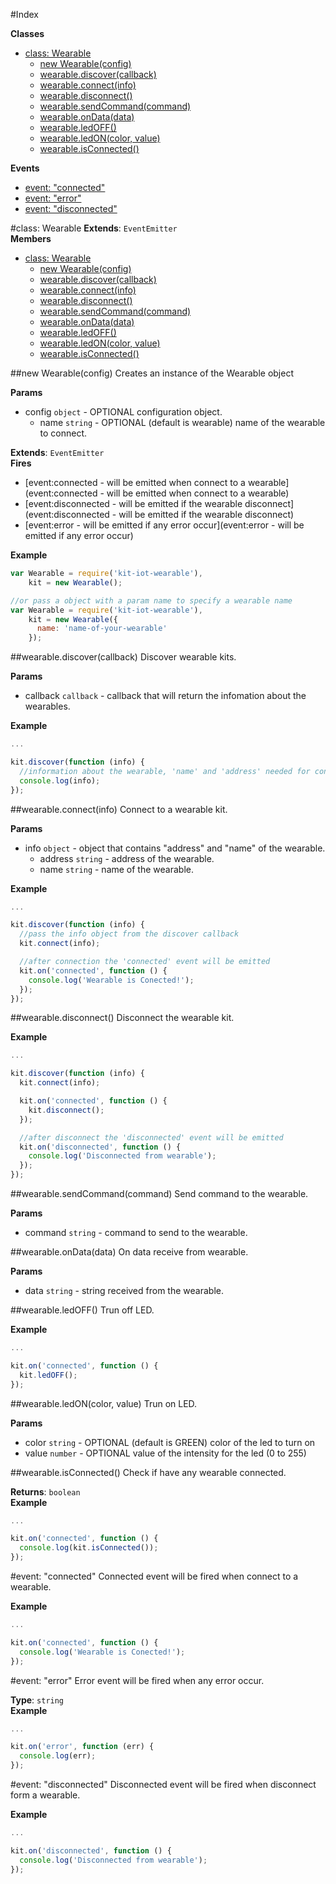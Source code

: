 #Index

**Classes**

* [class: Wearable](#Wearable)
  * [new Wearable(config)](#new_Wearable)
  * [wearable.discover(callback)](#Wearable#discover)
  * [wearable.connect(info)](#Wearable#connect)
  * [wearable.disconnect()](#Wearable#disconnect)
  * [wearable.sendCommand(command)](#Wearable#sendCommand)
  * [wearable.onData(data)](#Wearable#onData)
  * [wearable.ledOFF()](#Wearable#ledOFF)
  * [wearable.ledON(color, value)](#Wearable#ledON)
  * [wearable.isConnected()](#Wearable#isConnected)

**Events**

* [event: "connected"](#event_connected)
* [event: "error"](#event_error)
* [event: "disconnected"](#event_disconnected)
 
<a name="Wearable"></a>
#class: Wearable
**Extends**: `EventEmitter`  
**Members**

* [class: Wearable](#Wearable)
  * [new Wearable(config)](#new_Wearable)
  * [wearable.discover(callback)](#Wearable#discover)
  * [wearable.connect(info)](#Wearable#connect)
  * [wearable.disconnect()](#Wearable#disconnect)
  * [wearable.sendCommand(command)](#Wearable#sendCommand)
  * [wearable.onData(data)](#Wearable#onData)
  * [wearable.ledOFF()](#Wearable#ledOFF)
  * [wearable.ledON(color, value)](#Wearable#ledON)
  * [wearable.isConnected()](#Wearable#isConnected)

<a name="new_Wearable"></a>
##new Wearable(config)
Creates an instance of the Wearable object

**Params**

- config `object` - OPTIONAL configuration object.  
  - name `string` - OPTIONAL (default is wearable) name of the wearable to connect.  

**Extends**: `EventEmitter`  
**Fires**

- [event:connected - will be emitted when connect to a wearable](event:connected - will be emitted when connect to a wearable)
- [event:disconnected - will be emitted if the wearable disconnect](event:disconnected - will be emitted if the wearable disconnect)
- [event:error - will be emitted if any error occur](event:error - will be emitted if any error occur)

**Example**  
```js
var Wearable = require('kit-iot-wearable'),
    kit = new Wearable();

//or pass a object with a param name to specify a wearable name
var Wearable = require('kit-iot-wearable'),
    kit = new Wearable({
      name: 'name-of-your-wearable'
    });
```

<a name="Wearable#discover"></a>
##wearable.discover(callback)
Discover wearable kits.

**Params**

- callback `callback` - callback that will return the infomation about the wearables.  

**Example**  
```js
...

kit.discover(function (info) {
  //information about the wearable, 'name' and 'address' needed for connect
  console.log(info);
});
```

<a name="Wearable#connect"></a>
##wearable.connect(info)
Connect to a wearable kit.

**Params**

- info `object` - object that contains "address" and "name" of the wearable.  
  - address `string` - address of the wearable.  
  - name `string` - name of the wearable.  

**Example**  
```js
...

kit.discover(function (info) {
  //pass the info object from the discover callback
  kit.connect(info);

  //after connection the 'connected' event will be emitted
  kit.on('connected', function () {
    console.log('Wearable is Conected!');
  });
});
```

<a name="Wearable#disconnect"></a>
##wearable.disconnect()
Disconnect the wearable kit.

**Example**  
```js
...

kit.discover(function (info) {
  kit.connect(info);

  kit.on('connected', function () {
    kit.disconnect();
  });

  //after disconnect the 'disconnected' event will be emitted
  kit.on('disconnected', function () {
    console.log('Disconnected from wearable');
  });
});
```

<a name="Wearable#sendCommand"></a>
##wearable.sendCommand(command)
Send command to the wearable.

**Params**

- command `string` - command to send to the wearable.  

<a name="Wearable#onData"></a>
##wearable.onData(data)
On data receive from wearable.

**Params**

- data `string` - string received from the wearable.  

<a name="Wearable#ledOFF"></a>
##wearable.ledOFF()
Trun off LED.

**Example**  
```js
...

kit.on('connected', function () {
  kit.ledOFF();
});
```

<a name="Wearable#ledON"></a>
##wearable.ledON(color, value)
Trun on LED.

**Params**

- color `string` - OPTIONAL (default is GREEN) color of the led to turn on  
- value `number` - OPTIONAL value of the intensity for the led (0 to 255)  

<a name="Wearable#isConnected"></a>
##wearable.isConnected()
Check if have any wearable connected.

**Returns**: `boolean`  
**Example**  
```js
...

kit.on('connected', function () {
  console.log(kit.isConnected());
});
```

<a name="event_connected"></a>
#event: "connected"
Connected event will be fired when connect to a wearable.

**Example**  
```js
...

kit.on('connected', function () {
  console.log('Wearable is Conected!');
});
```

<a name="event_error"></a>
#event: "error"
Error event will be fired when any error occur.

**Type**: `string`  
**Example**  
```js
...

kit.on('error', function (err) {
  console.log(err);
});
```

<a name="event_disconnected"></a>
#event: "disconnected"
Disconnected event will be fired when disconnect form a wearable.

**Example**  
```js
...

kit.on('disconnected', function () {
  console.log('Disconnected from wearable');
});
```

